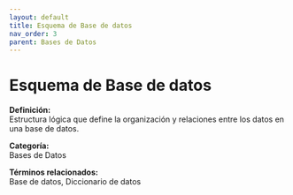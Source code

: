 ```yaml
---
layout: default
title: Esquema de Base de datos
nav_order: 3
parent: Bases de Datos
---
```


# Esquema de Base de datos

**Definición:**  
Estructura lógica que define la organización y relaciones entre los datos en una base de datos.

**Categoría:**  
Bases de Datos  

  


**Términos relacionados:**  
Base de datos, Diccionario de datos
